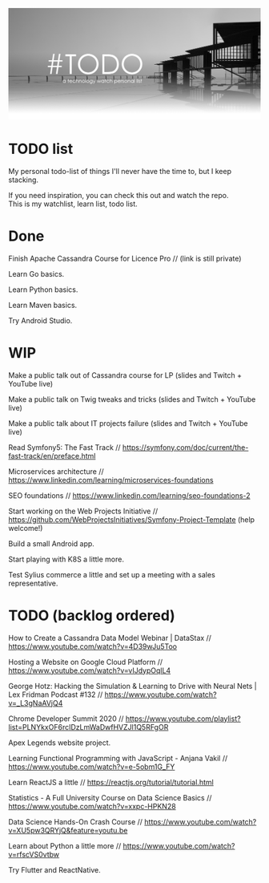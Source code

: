 ![TODO List](tw.jpg)

# TODO list

My personal todo-list of things I'll never have the time to, but I keep stacking.

If you need inspiration, you can check this out and watch the repo.  
This is my watchlist, learn list, todo list.

# Done

Finish Apache Cassandra Course for Licence Pro // (link is still private)

Learn Go basics.

Learn Python basics.

Learn Maven basics.

Try Android Studio.

# WIP

Make a public talk out of Cassandra course for LP (slides and Twitch + YouTube live)

Make a public talk on Twig tweaks and tricks (slides and Twitch + YouTube live)

Make a public talk about IT projects failure (slides and Twitch + YouTube live)

Read Symfony5: The Fast Track // https://symfony.com/doc/current/the-fast-track/en/preface.html

Microservices architecture // https://www.linkedin.com/learning/microservices-foundations

SEO foundations // https://www.linkedin.com/learning/seo-foundations-2

Start working on the Web Projects Initiative // https://github.com/WebProjectsInitiatives/Symfony-Project-Template (help welcome!)

Build a small Android app.


Start playing with K8S a little more.

Test Sylius commerce a little and set up a meeting with a sales representative.

# TODO (backlog ordered)

How to Create a Cassandra Data Model Webinar | DataStax // https://www.youtube.com/watch?v=4D39wJu5Too

Hosting a Website on Google Cloud Platform // https://www.youtube.com/watch?v=vIJdypOqlL4

George Hotz: Hacking the Simulation & Learning to Drive with Neural Nets | Lex Fridman Podcast #132 // https://www.youtube.com/watch?v=_L3gNaAVjQ4

Chrome Developer Summit 2020 // https://www.youtube.com/playlist?list=PLNYkxOF6rcIDzLmWaDwfHVZJl1Q5RFgOR

Apex Legends website project.

Learning Functional Programming with JavaScript - Anjana Vakil // https://www.youtube.com/watch?v=e-5obm1G_FY

Learn ReactJS a little // https://reactjs.org/tutorial/tutorial.html

Statistics - A Full University Course on Data Science Basics // https://www.youtube.com/watch?v=xxpc-HPKN28

Data Science Hands-On Crash Course // https://www.youtube.com/watch?v=XU5pw3QRYjQ&feature=youtu.be

Learn about Python a little more // https://www.youtube.com/watch?v=rfscVS0vtbw

Try Flutter and ReactNative.



